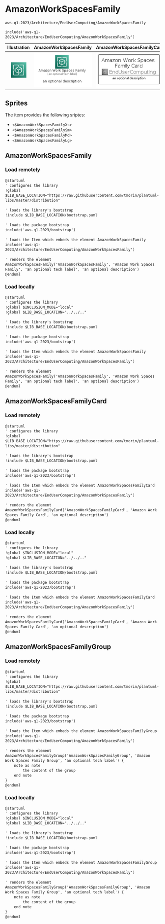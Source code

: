 # AmazonWorkSpacesFamily


```text
aws-q1-2023/Architecture/EndUserComputing/AmazonWorkSpacesFamily
```

```text
include('aws-q1-2023/Architecture/EndUserComputing/AmazonWorkSpacesFamily')
```



| Illustration | AmazonWorkSpacesFamily | AmazonWorkSpacesFamilyCard | AmazonWorkSpacesFamilyGroup |
| :---: | :---: | :---: | :---: |
| ![illustration for Illustration](../../../aws-q1-2023/Architecture/EndUserComputing/AmazonWorkSpacesFamily.png) | ![illustration for AmazonWorkSpacesFamily](../../../aws-q1-2023/Architecture/EndUserComputing/AmazonWorkSpacesFamily.Local.png) | ![illustration for AmazonWorkSpacesFamilyCard](../../../aws-q1-2023/Architecture/EndUserComputing/AmazonWorkSpacesFamilyCard.Local.png) | ![illustration for AmazonWorkSpacesFamilyGroup](../../../aws-q1-2023/Architecture/EndUserComputing/AmazonWorkSpacesFamilyGroup.Local.png) |



## Sprites
The item provides the following sriptes:

- `<$AmazonWorkSpacesFamilyXs>`
- `<$AmazonWorkSpacesFamilySm>`
- `<$AmazonWorkSpacesFamilyMd>`
- `<$AmazonWorkSpacesFamilyLg>`





## AmazonWorkSpacesFamily

### Load remotely
```plantuml
@startuml
' configures the library
!global $LIB_BASE_LOCATION="https://raw.githubusercontent.com/tmorin/plantuml-libs/master/distribution"

' loads the library's bootstrap
!include $LIB_BASE_LOCATION/bootstrap.puml

' loads the package bootstrap
include('aws-q1-2023/bootstrap')

' loads the Item which embeds the element AmazonWorkSpacesFamily
include('aws-q1-2023/Architecture/EndUserComputing/AmazonWorkSpacesFamily')

' renders the element
AmazonWorkSpacesFamily('AmazonWorkSpacesFamily', 'Amazon Work Spaces Family', 'an optional tech label', 'an optional description')
@enduml
```

### Load locally
```plantuml
@startuml
' configures the library
!global $INCLUSION_MODE="local"
!global $LIB_BASE_LOCATION="../../.."

' loads the library's bootstrap
!include $LIB_BASE_LOCATION/bootstrap.puml

' loads the package bootstrap
include('aws-q1-2023/bootstrap')

' loads the Item which embeds the element AmazonWorkSpacesFamily
include('aws-q1-2023/Architecture/EndUserComputing/AmazonWorkSpacesFamily')

' renders the element
AmazonWorkSpacesFamily('AmazonWorkSpacesFamily', 'Amazon Work Spaces Family', 'an optional tech label', 'an optional description')
@enduml
```

## AmazonWorkSpacesFamilyCard

### Load remotely
```plantuml
@startuml
' configures the library
!global $LIB_BASE_LOCATION="https://raw.githubusercontent.com/tmorin/plantuml-libs/master/distribution"

' loads the library's bootstrap
!include $LIB_BASE_LOCATION/bootstrap.puml

' loads the package bootstrap
include('aws-q1-2023/bootstrap')

' loads the Item which embeds the element AmazonWorkSpacesFamilyCard
include('aws-q1-2023/Architecture/EndUserComputing/AmazonWorkSpacesFamily')

' renders the element
AmazonWorkSpacesFamilyCard('AmazonWorkSpacesFamilyCard', 'Amazon Work Spaces Family Card', 'an optional description')
@enduml
```

### Load locally
```plantuml
@startuml
' configures the library
!global $INCLUSION_MODE="local"
!global $LIB_BASE_LOCATION="../../.."

' loads the library's bootstrap
!include $LIB_BASE_LOCATION/bootstrap.puml

' loads the package bootstrap
include('aws-q1-2023/bootstrap')

' loads the Item which embeds the element AmazonWorkSpacesFamilyCard
include('aws-q1-2023/Architecture/EndUserComputing/AmazonWorkSpacesFamily')

' renders the element
AmazonWorkSpacesFamilyCard('AmazonWorkSpacesFamilyCard', 'Amazon Work Spaces Family Card', 'an optional description')
@enduml
```

## AmazonWorkSpacesFamilyGroup

### Load remotely
```plantuml
@startuml
' configures the library
!global $LIB_BASE_LOCATION="https://raw.githubusercontent.com/tmorin/plantuml-libs/master/distribution"

' loads the library's bootstrap
!include $LIB_BASE_LOCATION/bootstrap.puml

' loads the package bootstrap
include('aws-q1-2023/bootstrap')

' loads the Item which embeds the element AmazonWorkSpacesFamilyGroup
include('aws-q1-2023/Architecture/EndUserComputing/AmazonWorkSpacesFamily')

' renders the element
AmazonWorkSpacesFamilyGroup('AmazonWorkSpacesFamilyGroup', 'Amazon Work Spaces Family Group', 'an optional tech label') {
    note as note
        the content of the group
    end note
}
@enduml
```

### Load locally
```plantuml
@startuml
' configures the library
!global $INCLUSION_MODE="local"
!global $LIB_BASE_LOCATION="../../.."

' loads the library's bootstrap
!include $LIB_BASE_LOCATION/bootstrap.puml

' loads the package bootstrap
include('aws-q1-2023/bootstrap')

' loads the Item which embeds the element AmazonWorkSpacesFamilyGroup
include('aws-q1-2023/Architecture/EndUserComputing/AmazonWorkSpacesFamily')

' renders the element
AmazonWorkSpacesFamilyGroup('AmazonWorkSpacesFamilyGroup', 'Amazon Work Spaces Family Group', 'an optional tech label') {
    note as note
        the content of the group
    end note
}
@enduml
```

